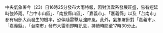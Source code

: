中央氣象署今（23）日16時25分發布大雨特報，因對流雲系發展旺盛，易有短延時強降雨。「台中市山區」、「南投縣山區」、「嘉義市」、「嘉義縣」以及「台南市」都有局部大雨發生的機率，恐伴隨雷擊及強陣風。此外，氣象署針對「嘉義市」、「嘉義縣」、「台南市」發布大雷雨即時訊息，持續時間至17時30分止。